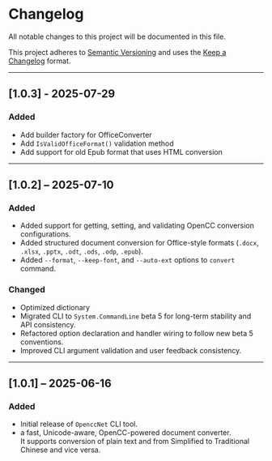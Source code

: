 ﻿# Changelog

All notable changes to this project will be documented in this file.

This project adheres to [Semantic Versioning](https://semver.org/spec/v2.0.0.html) and uses the [Keep a Changelog](https://keepachangelog.com/en/1.0.0/) format.

---

## [1.0.3] - 2025-07-29
### Added
- Add builder factory for OfficeConverter
- Add `IsValidOfficeFormat()` validation method
- Add support for old Epub format that uses HTML conversion

---

## [1.0.2] – 2025-07-10
### Added
- Added support for getting, setting, and validating OpenCC conversion configurations.
- Added structured document conversion for Office-style formats (`.docx`, `.xlsx`, `.pptx`, `.odt`, `.ods`, `.odp`, `.epub`).
- Added `--format`, `--keep-font`, and `--auto-ext` options to `convert` command.

### Changed
- Optimized dictionary
- Migrated CLI to `System.CommandLine` beta 5 for long-term stability and API consistency.
- Refactored option declaration and handler wiring to follow new beta 5 conventions.
- Improved CLI argument validation and user feedback consistency.

---

## [1.0.1] – 2025-06-16
### Added
- Initial release of `OpenccNet` CLI tool.
- a fast, Unicode-aware, OpenCC-powered document converter.  
  It supports conversion of plain text and from Simplified to Traditional Chinese and vice versa.